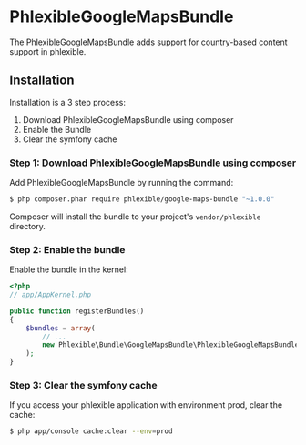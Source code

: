 PhlexibleGoogleMapsBundle
=========================

The PhlexibleGoogleMapsBundle adds support for country-based content support in phlexible.

Installation
------------

Installation is a 3 step process:

1. Download PhlexibleGoogleMapsBundle using composer
2. Enable the Bundle
3. Clear the symfony cache

### Step 1: Download PhlexibleGoogleMapsBundle using composer

Add PhlexibleGoogleMapsBundle by running the command:

``` bash
$ php composer.phar require phlexible/google-maps-bundle "~1.0.0"
```

Composer will install the bundle to your project's `vendor/phlexible` directory.

### Step 2: Enable the bundle

Enable the bundle in the kernel:

``` php
<?php
// app/AppKernel.php

public function registerBundles()
{
    $bundles = array(
        // ...
        new Phlexible\Bundle\GoogleMapsBundle\PhlexibleGoogleMapsBundle(),
    );
}
```

### Step 3: Clear the symfony cache

If you access your phlexible application with environment prod, clear the cache:

``` bash
$ php app/console cache:clear --env=prod
```
